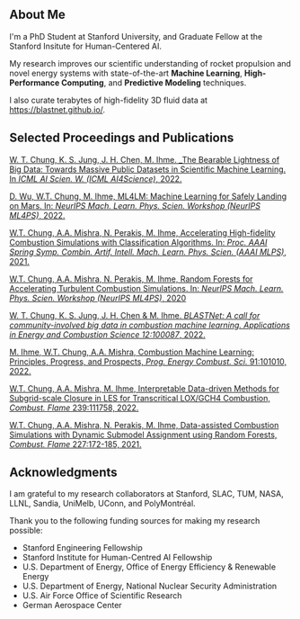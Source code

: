## About Me
I'm a PhD Student at Stanford University, and Graduate Fellow at the Stanford Insitute for Human-Centered AI. 

My research improves our scientific understanding of rocket propulsion and novel energy systems with state-of-the-art **Machine Learning**, **High-Performance Computing**, and **Predictive Modeling** techniques. 

I also curate terabytes of high-fidelity 3D fluid data at https://blastnet.github.io/.

## Selected Proceedings and Publications

[<i class="fa-solid fa-file-pdf"></i> W. T. Chung, K. S. Jung, J. H. Chen, M. Ihme. _The Bearable Lightness of Big Data: Towards Massive Public Datasets in Scientific Machine Learning. In _ICML AI Scien. W. (ICML AI4Science)_, 2022.](https://openreview.net/pdf?id=LxGTZM7L6qn)


[<i class="fa-solid fa-file-pdf"></i> D. Wu, W.T. Chung, M. Ihme, ML4LM: Machine Learning for Safely Landing on Mars. In: _NeurIPS Mach. Learn. Phys. Scien. Workshop (NeurIPS ML4PS)_, 2022.](https://ml4physicalsciences.github.io/2022/files/NeurIPS_ML4PS_2022_110.pdf)

[<i class="fa-solid fa-file-pdf"></i> W.T. Chung, A.A. Mishra, N. Perakis, M. Ihme, Accelerating High-fidelity Combustion Simulations with Classification Algorithms. In: _Proc. AAAI Spring Symp. Combin. Artif. Intell. Mach. Learn. Phys. Scien. (AAAI MLPS)_, 2021.](http://ceur-ws.org/Vol-2964/article_196.pdf)

[<i class="fa-solid fa-file-pdf"></i> W.T. Chung, A.A. Mishra, N. Perakis, M. Ihme, Random Forests for Accelerating Turbulent Combustion Simulations. In: _NeurIPS Mach. Learn. Phys. Scien. Workshop (NeurIPS ML4PS)_, 2020](https://ml4physicalsciences.github.io/2020/files/NeurIPS_ML4PS_2020_81.pdf)


[<i class="fa-solid fa-file-pdf"></i> W. T. Chung, K. S. Jung, J. H. Chen & M. Ihme. _BLASTNet: A call for community-involved big data in combustion machine learning. Applications in Energy and Combustion Science 12:100087_, 2022.](http://web.stanford.edu/group/ihmegroup/cgi-bin/MatthiasIhme/wp-content/papercite-data/pdf/chung2022blastnet.pdf)


[<i class="fa-solid fa-file-pdf"></i> M. Ihme, W.T. Chung, A.A. Mishra, Combustion Machine Learning: Principles, Progress, and Prospects, _Prog. Energy Combust. Sci._ 91:101010, 2022.](http://web.stanford.edu/group/ihmegroup/cgi-bin/MatthiasIhme/wp-content/papercite-data/pdf/ihme2022ml.pdf)

[<i class="fa-solid fa-file-pdf"></i> W.T. Chung, A.A. Mishra,  M. Ihme, Interpretable Data-driven Methods for Subgrid-scale Closure in LES for Transcritical LOX/GCH4 Combustion, _Combust. Flame_ 239:111758, 2022.](http://web.stanford.edu/group/ihmegroup/cgi-bin/MatthiasIhme/wp-content/papercite-data/pdf/chung2021sgs.pdf) 
    
[<i class="fa-solid fa-file-pdf"></i> W.T. Chung, A.A. Mishra, N. Perakis, M. Ihme, Data-assisted Combustion Simulations with Dynamic Submodel Assignment using Random Forests, _Combust. Flame_  227:172-185, 2021.](http://web.stanford.edu/group/ihmegroup/cgi-bin/MatthiasIhme/wp-content/papercite-data/pdf/chung2021data.pdf) 

<!-- [<i class="fa-solid fa-file-pdf"></i> W.T. Chung, P.C. Ma, M. Ihme, Examination of Diesel Spray Combustion in Supercritical Ambient Fluid using Large-eddy Simulations, _Int. J. Engine Res._ 21(1):122–133, 2020.](http://web.stanford.edu/group/ihmegroup/cgi-bin/MatthiasIhme/wp-content/papercite-data/pdf/chung2019examination.pdf)  -->

## Acknowledgments
I am grateful to my research collaborators at Stanford, SLAC, TUM, NASA, LLNL, Sandia, UniMelb, UConn, and PolyMontréal. 

Thank you to the following funding sources for making my research possible:
- Stanford Engineering Fellowship
- Stanford Institute for Human-Centred AI Fellowship
- U.S. Department of Energy, Office of Energy Efficiency & Renewable Energy
- U.S. Department of Energy, National Nuclear Security Administration
- U.S. Air Force Office of Scientific Research
- German Aerospace Center


